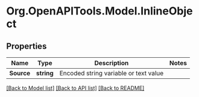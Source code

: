 
# Org.OpenAPITools.Model.InlineObject

## Properties

Name | Type | Description | Notes
------------ | ------------- | ------------- | -------------
**Source** | **string** | Encoded string variable or text value | 

[[Back to Model list]](../README.md#documentation-for-models)
[[Back to API list]](../README.md#documentation-for-api-endpoints)
[[Back to README]](../README.md)

